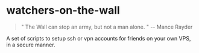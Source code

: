 watchers-on-the-wall
====================

> " The Wall can stop an army, but not a man alone. "
> -- Mance Rayder

A set of scripts to setup ssh or vpn accounts for friends on your own VPS, in a secure manner.
